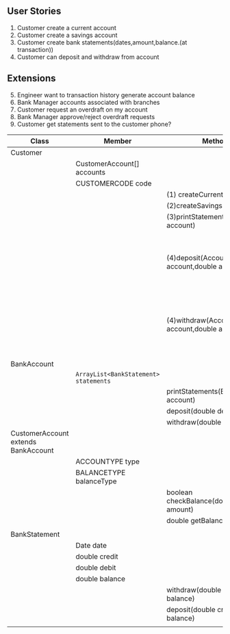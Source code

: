 ## User Stories

1. Customer create a current account
2. Customer create a savings account
3. Customer create bank statements(dates,amount,balance.(at transaction))
4. Customer can deposit and withdraw from account

## Extensions

5. Engineer want to transaction history generate account balance
6. Bank Manager accounts associated with branches
7. Customer request an overdraft on my account
8. Bank Manager approve/reject overdraft requests
9. Customer get statements sent to the customer phone?

| Class                               | Member                                | Method                                     | Scenario                                     | Output  |
|-------------------------------------|---------------------------------------|--------------------------------------------|----------------------------------------------|---------|
| Customer                            |                                       |                                            |                                              |         |
|                                     | CustomerAccount[] accounts            |                                            |                                              |         |
|                                     | CUSTOMERCODE code                     |                                            |                                              |         | 
|                                     |                                       | (1) createCurrent()                        | if exists                                    | false   |
|                                     |                                       | (2)createSavings()                         | if exists                                    | false   |
|                                     |                                       | (3)printStatement(Account account)         |                                              | void    |
|                                     |                                       | (4)deposit(Account account,double amount)  | true if account exists and amount make sense | boolean |
|                                     |                                       | (4)withdraw(Account account,double amount) | true if account exists and amount make sense | boolean |
|                                     |                                       |                                            |                                              |         |
| BankAccount                         |                                       |                                            |                                              |         |
|                                     | `ArrayList<BankStatement> statements` |                                            |                                              |         |
|                                     |                                       | printStatements(BankAccount account)       |                                              |         |
|                                     |                                       | deposit(double deposit)                    |                                              |         |
|                                     |                                       | withdraw(double withdraw)                  |                                              |         |
| CustomerAccount extends BankAccount |                                       |                                            |                                              |         |
|                                     | ACCOUNTYPE type                       |                                            |                                              |         |
|                                     | BALANCETYPE balanceType               |                                            |                                              |         |
|                                     |                                       | boolean checkBalance(double amount)        |                                              |         |
|                                     |                                       | double getBalance()                        |                                              |         |
|                                     |                                       |                                            |                                              |         |
| BankStatement                       |                                       |                                            |                                              |         |
|                                     | Date date                             |                                            |                                              |         |
|                                     | double credit                         |                                            |                                              |         |
|                                     | double debit                          |                                            |                                              |         |
|                                     | double balance                        |                                            |                                              |         |
|                                     |                                       | withdraw(double debit,double balance)      |                                              |         |
|                                     |                                       | deposit(double credit,double balance)      |                                              |         |
|                                     |                                       |                                            |                                              |         |
